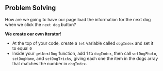 ## Problem Solving

How are we going to have our page load the information for the next dog when we click the `next dog` button?

**We create our own iterator!**

- At the top of your code, create a `let` variable called `dogIndex` and set it to equal `0`
- Inside your `getNextDog` function, add 1 to `dogIndex`, then call `setDogPhoto`, `setDogName`, and `setDogTricks`, giving each one the item in the dogs array that matches the number in `dogIndex`.